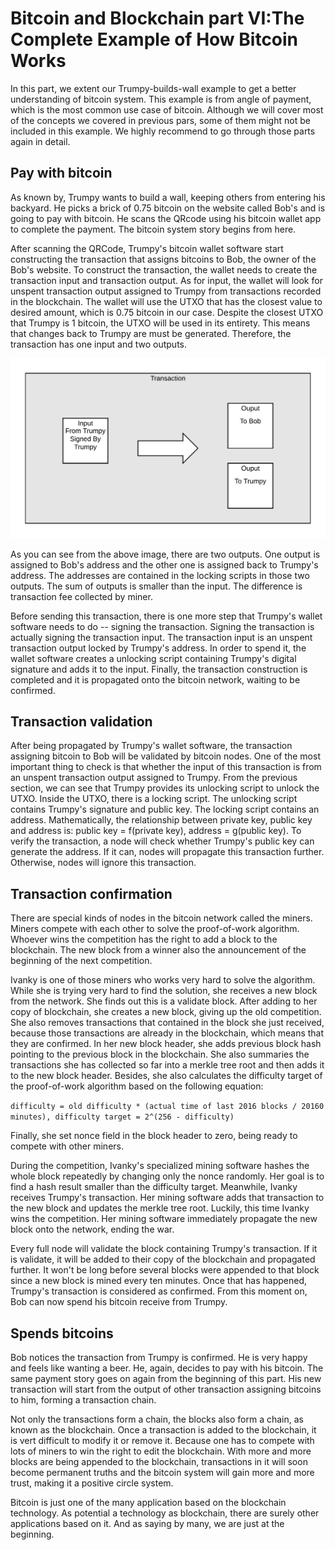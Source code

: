 # Bitcoin and Blockchain part VI:The Complete Example of How Bitcoin Works

In this part, we extent our Trumpy-builds-wall example to get a better understanding of bitcoin system. This example is from angle of payment, which is the most common use case of bitcoin. Although we will cover most of the concepts we covered in previous pars, some of them might not be included in this example. We highly recommend to go through those parts again in detail.

## Pay with bitcoin

As known by, Trumpy wants to build a wall, keeping others from entering his backyard. He picks a brick of 0.75 bitcoin on the website called Bob's and is going to pay with bitcoin. He scans the QRcode using his bitcoin wallet app to complete the payment. The bitcoin system story begins from here.

After scanning the QRCode, Trumpy's bitcoin wallet software start constructing the transaction that assigns bitcoins to Bob, the owner of the Bob's website. To construct the transaction, the wallet needs to create the transaction input and transaction output. As for input, the wallet will look for unspent transaction output assigned to Trumpy from transactions recorded in the blockchain. The wallet will use the UTXO that has the closest value to desired amount, which is 0.75 bitcoin in our case. Despite the closest UTXO that Trumpy is 1 bitcoin, the UTXO will be used in its entirety. This means that changes back to Trumpy are must be generated. Therefore, the transaction has one input and two outputs. 

![Alt Text](/images/Transaction-Trumpy-Pay.png)

As you can see from the above image, there are two outputs. One output is assigned to Bob's address and the other one is assigned back to Trumpy's address. The addresses are contained in the locking scripts in those two outputs. The sum of outputs is smaller than the input. The difference is transaction fee collected by miner. 

Before sending this transaction, there is one more step that Trumpy's wallet software needs to do -- signing the transaction. Signing the transaction is actually signing the transaction input. The transaction input is an unspent transaction output locked by Trumpy's address. In order to spend it, the wallet software creates a unlocking script containing Trumpy's digital signature and adds it to the input. Finally, the transaction construction is completed and it is propagated onto the bitcoin network, waiting to be confirmed. 
## Transaction validation 

After being propagated by Trumpy's wallet software, the transaction assigning bitcoin to Bob will be validated by bitcoin nodes. One of the most important thing to check is that whether the input of this transaction is from an unspent transaction output assigned to Trumpy. From the previous section, we can see that Trumpy provides its unlocking script to unlock the UTXO. Inside the UTXO, there is a locking script. The unlocking script contains Trumpy's signature and public key. The locking script contains an address. Mathematically, the relationship between private key, public key and address is: public key = f(private key), address = g(public key). To verify the transaction, a node will check whether Trumpy's public key can generate the address. If it can, nodes will propagate this transaction further. Otherwise, nodes will ignore this transaction.

## Transaction confirmation

There are special kinds of nodes in the bitcoin network called the miners. Miners compete with each other to solve the proof-of-work algorithm. Whoever wins the competition has the right to add a block to the blockchain. The new block from a winner also the announcement of the beginning of the next competition. 

Ivanky is one of those miners who works very hard to solve the algorithm. While she is trying very hard to find the solution, she receives a new block from the network. She finds out this is a validate block. After adding to her copy of blockchain, she creates a new block, giving up the old competition. She also removes transactions that contained in the block she just received, because those transactions are already in the blockchain, which means that they are confirmed. In her new block header, she adds previous block hash pointing to the previous block in the blockchain. She also summaries the transactions she has collected so far into a merkle tree root and then adds it to the new block header. Besides, she also calculates the difficulty target of the proof-of-work algorithm based on the following equation:

`difficulty = old difficulty * (actual time of last 2016 blocks / 20160 minutes), difficulty target = 2^(256 - difficulty)`

Finally, she set nonce field in the block header to zero, being ready to compete with other miners.

During the competition, Ivanky's specialized mining software hashes the whole block repeatedly by changing only the nonce randomly. Her goal is to find a hash result smaller than the difficulty target. Meanwhile, Ivanky receives Trumpy's transaction. Her mining software adds that transaction to the new block and updates the merkle tree root. Luckily, this time Ivanky wins the competition. Her mining software immediately propagate the new block onto the network, ending the war. 

Every full node will validate the block containing Trumpy's transaction. If it is validate, it will be added to their copy of the blockchain and propagated further. It won't be long before several blocks were appended to that block since a new block is mined every ten minutes. Once that has happened, Trumpy's transaction is considered as confirmed. From this moment on, Bob can now spend his bitcoin receive from Trumpy.

## Spends bitcoins

Bob notices the transaction from Trumpy is confirmed. He is very happy and feels like wanting a beer. He, again, decides to pay with his bitcoin. The same payment story goes on again from the beginning of this part. His new transaction will start from the output of other transaction assigning bitcoins to him, forming a transaction chain.

Not only the transactions form a chain, the blocks also form a chain, as known as the blockchain. Once a transaction is added to the blockchain, it is vert difficult to modify it or remove it. Because one has to compete with lots of miners to win the right to edit the blockchain. With more and more blocks are being appended to the blockchain, transactions in it will soon become permanent truths and the bitcoin system will gain more and more trust, making it a positive circle system. 

Bitcoin is just one of the many application based on the blockchain technology. As potential a technology as blockchain, there are surely other applications based on it. And as saying by many, we are just at the beginning.
